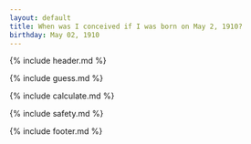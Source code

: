 ```yaml
---
layout: default
title: When was I conceived if I was born on May 2, 1910?
birthday: May 02, 1910
---
```


{% include header.md %}

{% include guess.md %}

{% include calculate.md %}

{% include safety.md %}

{% include footer.md %}



